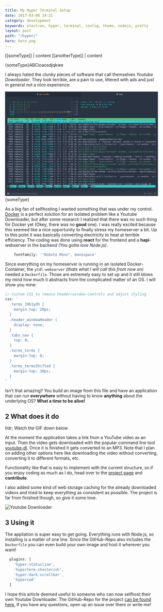 ```yaml
---
title: My Hyper Terminal Setup
date: 2017-03-08 14:21
category: development
keywords: electron, hyper, terminal, config, theme, nodejs, pretty
layout: post
path: "/hyper/"
hero: hero.png
---
```


[[someType]]
| content
[[anotherType]]
| content

{someType}ABCioaosdjqkwe

I always hated the clunky pieces of software that call themselves *Youtube Downloader*. They look terrible, are a pain to use, littered with ads and just in general not a nice experience.

![Youtube Downloader](hero.png "Youtube Downloader Demonstration GIF"){someType}

As a big fan of selfhosting I wanted something that was under my control. [Docker](https://www.docker.com/what-docker) is a perfect solution for an isolated problem like a Youtube Downloader, but after some research I realized that there was no such thing for Docker yet (Okey, there was no **good** one). I was really excited because this seemed like a nice opportunity to finally stress my homeserver a bit. Up to this point it was basically converting electricity to heat at terrible efficiency. The coding was done using **react** for the frontend and a **hapi**-webserver in the backend *(You gotta love Node.js)*.


```javascript
    fontFamily: '"Roboto Mono", monospace'
```


Since everything on my homeserver is running in an isolated Docker-Container, the `ytdl-webserver` *(thats what I will call this from now on)* needed a `Dockerfile`. Those are extremely easy to set up and it still blows my mind how much it abstracts from the complicated matter of an OS. I will show you mine:

```javascript
// Custom CSS to remove header/window-controls and adjust styling
css: `
  .terms_19b1ydh {
    margin-top: 20px;
  }
  .header_windowHeader {
    display: none;
  }
  .tabs_nav {
    top: 0;
  }
  .terms_terms {
    margin-top: 0;
  }
  .terms_termsShifted {
    margin-top: 30px;
  }
`
```

Isn't that amazing? You build an image from this file and have an application that can run **everywhere** without having to know **anything** about the underlying OS? **What a time to be alive!**


## 2 What does it do
<p class="notice notice--info">tldr; Watch the GIF down below</p>

At the moment the application takes a link from a YouTube video as an input. Then the video gets downloaded with the popular command line tool [youtube-dl](https://rg3.github.io/youtube-dl/). Once it is finished it gets converted to an MP3. Note that I plan on adding other options here like downloading the video without converting, converting it to different formats, etc.

Functionality like that is easy to implement with the current structure, so if you enjoy coding as much as I do, head over to the [project page](https://github.com/Algram/ytdl-webserver) and **contribute**.

I also added some kind of web storage caching for the already downloaded videos and tried to keep everything as consistent as possible. The project is far from finished though, so give it some love.

![Youtube Downloader](hero.gif "Youtube Downloader Demonstration GIF")


## 3 Using it
The appliation is super easy to get going. Everything runs with Node.js, so installing is a matter of one line. Since the GitHub-Repo also includes the `Dockerfile` you can even build your own image and host it wherever you want!

```javascript
  plugins: [
    'hyper-statusline',
    'hyperterm-chesterish',
    'hyper-dark-scrollbar',
    'hypercwd'
  ]
```

I hope this article deemed useful to someone who can now selfhost their own Youtube Downloader. The GitHub-Repo for the project [can be found here.](https://github.com/Algram/ytdl-webserver) If you have any questions, open up an issue over there or write me!
